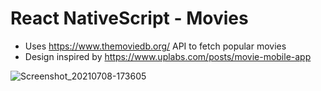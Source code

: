 # React NativeScript - Movies
 
- Uses https://www.themoviedb.org/ API to fetch popular movies
- Design inspired by https://www.uplabs.com/posts/movie-mobile-app

![Screenshot_20210708-173605](https://user-images.githubusercontent.com/12235926/124952943-f76cc300-e014-11eb-8114-cf41b5dd947a.jpg)
